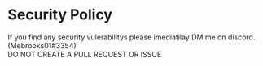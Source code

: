 # Security Policy

If you find any security vulerabilitys please imediatilay DM me on discord. (Mebrooks01#3354)\
DO NOT CREATE A PULL REQUEST OR ISSUE
